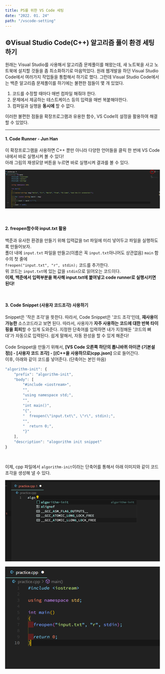 ```yaml
---
title: PS를 위한 VS Code 세팅
date: "2022. 01. 24"
path: "/vscode-setting"
---
```


## ⚙Visual Studio Code(C++) 알고리즘 풀이 환경 세팅하기

원래는 Visual Studio를 사용해서 알고리즘 문제풀이를 해왔는데, 새 노트북을 사고 노트북에 설치할 것들을 좀 최소화하기로 마음먹었다. 원래 웹개발을 하던 Visual Studio Code에서
여러가지 작업들을 통합해서 하기로 했다. 그런데 Visual Studio Code에서는 백준 알고리즘 문제풀이를 하기에는 불편한 점들이 몇 개 있었다.

1. 코드를 수정할 때마다 매번 컴파일 해줘야 한다.
1. 문제에서 제공하는 테스트케이스 등의 입력을 매번 복붙해야한다.
1. 컴파일과 실행을 **동시에** 할 수 없다.

이러한 불편한 점들을 확장프로그램과 유용한 함수, VS Code의 설정을 활용하여 해결할 수 있었다.

<hr/>

#### 1. Code Runner - Jun Han

이 확장프로그램을 사용하면 C++ 뿐만 아니라 다양한 언어들을 클릭 한 번에 VS Code 내에서 바로 실행시켜 볼 수 있다!  
아래 그림의 재생모양 버튼을 누르면 바로 실행시켜 결과를 볼 수 있다.

<p align="center">
<img alt="code_runner_img" src="https://github.com/timosean/timosean.github.io/blob/master/postimages/vscode1.png?raw=true">
</p>

<br />

#### 2. freopen함수와 input.txt 활용

백준과 유사한 환경을 만들기 위해 입력값을 txt 파일에 미리 넣어두고 파일을 실행하도록 만들어보자.  
폴더 내에 `input.txt` 파일을 만들고(이름은 꼭 `input.txt`아니어도 상관없음) `main` 함수의 첫 줄에  
`freopen("input.txt", "r", stdin);` 코드를 추가한다.  
위 코드는 `input.txt`에 있는 값을 `stdin`으로 읽어오는 코드이다.  
**이제, 백준에서 입력부분을 복사해 input.txt에 붙여넣고 code runner로 실행시키면 된다!**

<br />

#### 3. Code Snippet (사용자 코드조각) 사용하기

Snippet은 '작은 조각'을 뜻한다. 따라서, Code Snippet은 '코드 조각'인데, **재사용이 가능한** 소스코드라고 보면 된다. 따라서, 사용자가 **자주 사용하는 코드에 대한 반복 타이핑을 회피**할 수 있게 도와준다. 지정한 단축어를 입력하면 내가 지정해둔 '코드의 뼈대'가 자동으로 입력된다. 쉽게 말해서, 자동 완성을 할 수 있게 해준다!  
<br />
Code Snippet을 만들기 위해서, **[VS Code 오른쪽 하단의 톱니바퀴 아이콘 (기본설정)] - [사용자 코드 조각] - [(C++을 사용하므로)cpp.json]** 으로 들어간다.  
이후, 아래와 같이 코드를 넣어준다. (단축어는 본인 마음)

```javascript
"algorithm-init": {
    "prefix": "algorithm-init",
    "body": [
        "#include <iostream>",
        "",
        "using namespace std;",
        "",
        "int main()",
        "{",
        "  freopen(\"input.txt\", \"r\", stdin);",
        "",
        "  return 0;",
        "}"
    ],
    "description": "alogorithm init snippet"
}
```

<br />

이제, cpp 파일에서 `algorithm-init`이라는 단축어를 통해서 아래 이미지와 같이 코드 조각을 생성해 낼 수 있다.

<p align="center">
<img alt="codesnippet_img1" src="https://github.com/timosean/timosean.github.io/blob/master/postimages/vscode2.png?raw=true">
</p>
<p align="center">
<img alt="codesnippet_img2" src="https://github.com/timosean/timosean.github.io/blob/master/postimages/vscode3.png?raw=true">
</p>
